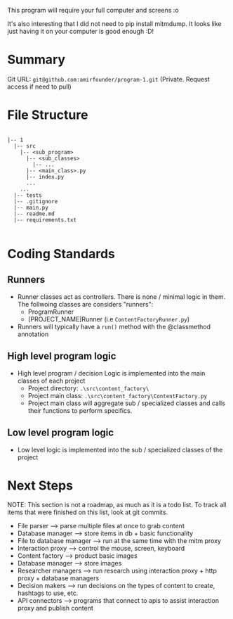 This program will require your full computer and screens :o

It's also interesting that I did not need to pip install mitmdump. It looks like just having it on your computer is good enough :D!

# Summary

Git URL: `git@github.com:amirfounder/program-1.git` (Private. Request access if need to pull)

# File Structure

```

|-- 1
  |-- src
    |-- <sub_program>
      |-- <sub_classes>
        |-- ...
      |-- <main_class>.py
      |-- index.py
      ...
    ...
  |-- tests
  |-- .gitignore
  |-- main.py
  |-- readme.md
  |-- requirements.txt
  
```

# Coding Standards

## Runners

- Runner classes act as controllers. There is none / minimal logic in them. The follwoing classes are considers "runners":
  - ProgramRunner
  - [PROJECT_NAME]Runner (i.e `ContentFactoryRunner.py`)
- Runners will typically have a `run()` method with the @classmethod annotation

## High level program logic

- High level program / decision Logic is implemented into the main classes of each project
  - Project directory: `.\src\content_factory\`
  - Project main class: `.\src\content_factory\ContentFactory.py`
  - Project main class will aggregate sub / specialized classes and calls their functions to perform specifics.

## Low level program logic

- Low level logic is implemented into the sub / specialized classes of the project

# Next Steps

NOTE: This section is not a roadmap, as much as it is a todo list. To track all items that were finished on this list, look at git commits.

- File parser --> parse multiple files at once to grab content
- Database manager --> store items in db + basic functionality
- File to database manager --> run at the same time with the mitm proxy
- Interaction proxy --> control the mouse, screen, keyboard
- Content factory --> product basic images
- Database manager --> store images
- Researcher managers --> run research using interaction proxy + http proxy + database managers
- Decision makers --> run decisions on the types of content to create, hashtags to use, etc.
- API connectors --> programs that connect to apis to assist interaction proxy and publish content
